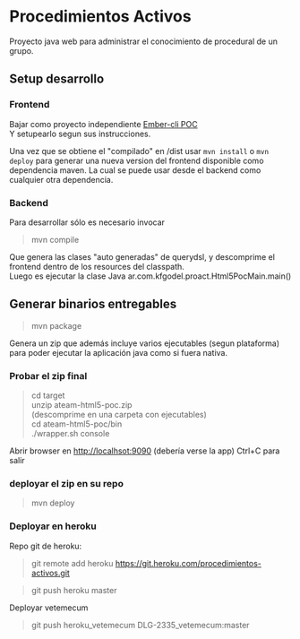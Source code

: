 # Procedimientos Activos

Proyecto java web para administrar el conocimiento de procedural de un grupo.  


## Setup desarrollo

### Frontend
Bajar como proyecto independiente [Ember-cli POC](https://github.com/kfgodel/procedimientos-activos)  
Y setupearlo segun sus instrucciones.  

Una vez que se obtiene el "compilado" en /dist usar `mvn install` o `mvn deploy` para generar una nueva version del 
frontend disponible como dependencia maven. La cual se puede usar desde el backend como cualquier otra dependencia.

### Backend
Para desarrollar sólo es necesario invocar
> mvn compile  

Que genera las clases "auto generadas" de querydsl, y descomprime el frontend dentro de los resources del classpath.  
Luego es  ejecutar la clase Java
ar.com.kfgodel.proact.Html5PocMain.main()

## Generar binarios entregables
> mvn package  

Genera un zip que además incluye varios ejecutables (segun plataforma) para poder ejecutar la aplicación java como
si fuera nativa.

### Probar el zip final
> cd target  
> unzip ateam-html5-poc.zip  
 (descomprime en una carpeta con ejecutables)    
> cd ateam-html5-poc/bin  
> ./wrapper.sh console  

Abrir browser en [http://localhsot:9090](http://localhsot:9090) (debería verse la app)
Ctrl+C para salir


### deployar el zip en su repo
> mvn deploy  

### Deployar en heroku
Repo git de heroku:
> git remote add heroku https://git.heroku.com/procedimientos-activos.git

> git push heroku master

Deployar vetemecum
> git push heroku_vetemecum DLG-2335_vetemecum:master
